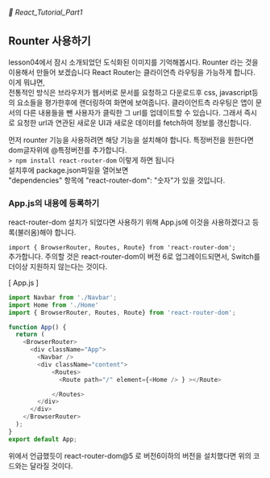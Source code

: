 ###### 🌵 React_Tutorial_Part1

## Rounter 사용하기   
lesson04에서  잠시 소개되었던 도식화된 이미지를 기억해봅시다. Rounter 라는 것을 이용해서 만들어 보겠습니다 
React Router는 클라이언측 라우팅을 가능하게 합니다. 이게 뭐냐면,  
전통적인 방식은 브라우저가 웹서버로 문서를 요청하고 다운로드후 css, javascript등의 요소들을 평가한후에 랜더링하여 화면에 보여줍니다. 
클라이언트측 라우팅은 앱이 문서의 다른 내용들을 뺀 사용자가 클릭한 그 url를 업데이트할 수 있습니다. 그래서 즉시로 요청한 url과 연관된 새로운 UI과 새로운 데이터를 fetch하여 정보를 갱신합니다.


먼저 rounter 기능을 사용하려면 해당 기능을 설치해야 합니다.   특정버전을 원한다면 dom글자위에  @특정버전를 추가합니다.   
```> npm install react-router-dom``` 이렇게 하면 됩니다   
설치후에 package.json파일을 열어보면  
"dependencies" 항목에 "react-router-dom": "숫자"가 있을 것입니다.   

### App.js의 내용에 등록하기
react-router-dom 설치가 되었다면 사용하기 위해 App.js에 이것을 사용하겠다고 등록(불러옴)해야 합니다. 

```import { BrowserRouter, Routes, Route} from 'react-router-dom';  ```   
추가합니다. 
주의할 것은 react-router-dom이 버전 6로 업그레이드되면서, Switch를 더이상 지원하지 않는다는 것이다.    

[ App.js ]

```javascript
import Navbar from './Navbar';
import Home from './Home'
import { BrowserRouter, Routes, Route} from 'react-router-dom'; 

function App() {
  return (
    <BrowserRouter>
      <div className="App">
        <Navbar />
        <div className="content">
            <Routes>
              <Route path="/" element={<Home /> } ></Route>

            </Routes>
        </div>
      </div>
    </BrowserRouter>
  );
}
export default App;
```    
위에서 언급했듯이 react-router-dom@5 로 버전6이하의 버전을 설치했다면 위의 코드와는 달라질 것이다.    
